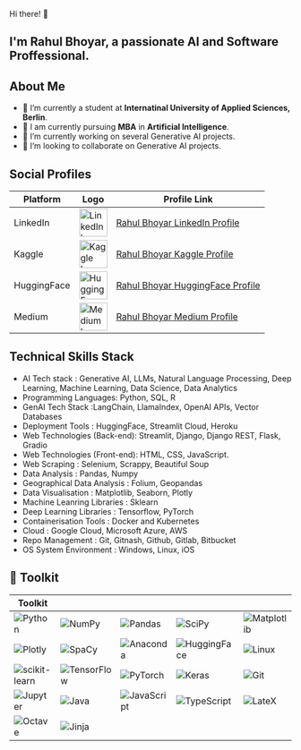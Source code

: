 Hi there! 👋

## I'm **Rahul Bhoyar**, a passionate **AI** and **Software Proffessional**.

## About Me

- 🔭 I’m currently a student at **Internatinal University of Applied Sciences, Berlin**.
- 🔭 I am currently pursuing **MBA** in **Artificial Intelligence**.
- 🌱 I’m currently working on several Generative AI projects.
- 👯 I’m looking to collaborate on Generative AI projects.

  
## Social Profiles

| Platform   | Logo                                                                                                         | Profile Link                                      |
|------------|--------------------------------------------------------------------------------------------------------------|---------------------------------------------------|
| LinkedIn   | <img src="https://upload.wikimedia.org/wikipedia/commons/thumb/c/ca/LinkedIn_logo_initials.png/600px-LinkedIn_logo_initials.png" alt="LinkedIn Logo" style="width: 50px;"/> | [Rahul Bhoyar LinkedIn Profile](https://www.linkedin.com/in/rahul-bhoyar-1a04a7215) |
| Kaggle     | <img src="https://upload.wikimedia.org/wikipedia/commons/7/7c/Kaggle_logo.png" alt="Kaggle Logo" style="width: 50px;"/> | [Rahul Bhoyar Kaggle Profile](https://www.kaggle.com/rrb8695) |
| HuggingFace| <img src="https://huggingface.co/favicon.ico" alt="HuggingFace Logo" style="width: 50px;"/>                  | [Rahul Bhoyar HuggingFace Profile](https://huggingface.co/rahul-bhoyar-1995) |
| Medium     | <img src="https://cdn-icons-png.flaticon.com/512/174/174857.png" alt="Medium Logo" style="width: 50px;"/> | [Rahul Bhoyar Medium Profile](https://medium.com/@rahulbhoyaroffice) |


## Technical Skills Stack
- AI Tech stack : Generative AI, LLMs, Natural Language Processing, Deep Learning, Machine Learning, Data Science, Data Analytics
- Programming Languages: Python, SQL, R
- GenAI Tech Stack :LangChain, LlamaIndex, OpenAI APIs, Vector Databases
- Deployment Tools : HuggingFace, Streamlit Cloud, Heroku
- Web Technologies (Back-end): Streamlit, Django, Django REST, Flask, Gradio
- Web Technologies (Front-end): HTML, CSS, JavaScript.
- Web Scraping : Selenium, Scrappy, Beautiful Soup
- Data Analysis : Pandas, Numpy
- Geographical Data Analysis : Folium, Geopandas
- Data Visualisation : Matplotlib, Seaborn, Plotly
- Machine Leanring Libraries : Sklearn
- Deep Learning Libraries : Tensorflow, PyTorch
- Containerisation Tools : Docker and Kubernetes
- Cloud : Google Cloud, Microsoft Azure, AWS
- Repo Management : Git, Gitnash, Github, Gitlab, Bitbucket
- OS System Environment : Windows, Linux, iOS


🧰 Toolkit 
----------

| Toolkit | | | | |
| --- | --- | --- | --- | --- |
| ![Python](https://img.shields.io/badge/Python-0d22a4?style=for-the-badge&logo=python&logoColor=white) | ![NumPy](https://img.shields.io/badge/numpy-%23013243.svg?style=for-the-badge&logo=numpy&logoColor=white) | ![Pandas](https://img.shields.io/badge/pandas-%23150458.svg?style=for-the-badge&logo=pandas&logoColor=white) | ![SciPy](https://img.shields.io/badge/SciPy-%230C55A5.svg?style=for-the-badge&logo=scipy&logoColor=%white) | ![Matplotlib](https://img.shields.io/badge/matplotlib-327ac6?style=for-the-badge&logo=data:matplotlib.org/_static/images/documentation&logoColor=white) |
| ![Plotly](https://img.shields.io/badge/Plotly-1c92cf?style=for-the-badge&logo=plotly&logoColor=white) | ![SpaCy](https://img.shields.io/badge/spacy-55c9c2?style=for-the-badge&logo=spacy&logoColor=white) | ![Anaconda](https://img.shields.io/badge/Anaconda-44A833.svg?style=for-the-badge&logo=Anaconda&logoColor=white) | ![HuggingFace](https://img.shields.io/badge/hugging_face-%23FFE953.svg?style=for-the-badge&logo=data:https://huggingface.co/front/assets/huggingface_logo-noborder&logoColor=black) | ![Linux](https://img.shields.io/badge/Linux-FCC624?style=for-the-badge&logo=linux&logoColor=black) |
| ![scikit-learn](https://img.shields.io/badge/scikit--learn-%23F7931E.svg?style=for-the-badge&logo=scikit-learn&logoColor=white) | ![TensorFlow](https://img.shields.io/badge/TensorFlow-%23FF6F00.svg?style=for-the-badge&logo=TensorFlow&logoColor=white) | ![PyTorch](https://img.shields.io/badge/PyTorch-%23EE4C2C.svg?style=for-the-badge&logo=PyTorch&logoColor=white) | ![Keras](https://img.shields.io/badge/Keras-%23D00000.svg?style=for-the-badge&logo=Keras&logoColor=white) | ![Git](https://img.shields.io/badge/git-%23F05033.svg?style=for-the-badge&logo=git&logoColor=white) |
| ![Jupyter](https://img.shields.io/badge/Jupyter-F37626.svg?style=for-the-badge&logo=Jupyter&logoColor=white) | ![Java](https://img.shields.io/badge/java-%23ED8B00.svg?style=for-the-badge&logo=openjdk&logoColor=white) | ![JavaScript](https://img.shields.io/badge/JavaScript-F7DF1E.svg?style=for-the-badge&logo=JavaScript&logoColor=black) | ![TypeScript](https://img.shields.io/badge/typescript-84af1d?style=for-the-badge&logo=typescript&logoColor=white) | ![LateX](https://img.shields.io/badge/latex-%23008080.svg?style=for-the-badge&logo=latex&logoColor=white) |
| ![Octave](https://img.shields.io/badge/Octave-%2300599C.svg?style=for-the-badge&logo=Octave&logoColor=white) | ![Jinja](https://img.shields.io/badge/jinja2-2C2D72.svg?style=for-the-badge&logo=jinja&logoColor=white) | | | |

